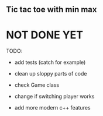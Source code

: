 ## Tic tac toe with min max

# NOT DONE YET 

TODO:

- add tests (catch for example) 

- clean up sloppy parts of code

- check Game class

- change if switching player works

- add more modern c++ features
